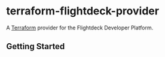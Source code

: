 # terraform-flightdeck-provider

A [Terraform](https://terraform.io) provider for the Flightdeck Developer Platform.

## Getting Started
